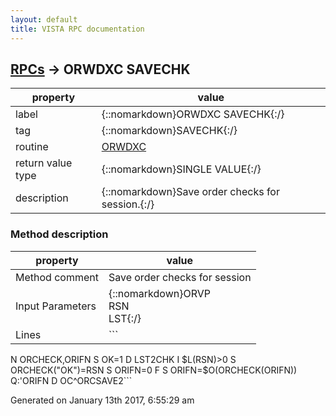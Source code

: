 ```yaml
---
layout: default
title: VISTA RPC documentation
---
```




## [RPCs](TableOfContent.md) &#8594; ORWDXC SAVECHK 

 property | value 
--- | --- 
 label | {::nomarkdown}ORWDXC SAVECHK{:/}
 tag | {::nomarkdown}SAVECHK{:/}
 routine | [ORWDXC](http://code.osehra.org/dox/Routine_ORWDXC_source.html)
 return value type | {::nomarkdown}SINGLE VALUE{:/}
 description | {::nomarkdown}Save order checks for session.{:/}


### Method description

 property | value 
 --- | --- 
 Method comment | Save order checks for session
 Input Parameters | {::nomarkdown}ORVP<br/>RSN<br/>LST{:/}
 Lines | ```
 N ORCHECK,ORIFN S OK=1
 D LST2CHK
 I $L(RSN)>0 S ORCHECK("OK")=RSN
 S ORIFN=0 F  S ORIFN=$O(ORCHECK(ORIFN)) Q:'ORIFN  D OC^ORCSAVE2```




 Generated on January 13th 2017, 6:55:29 am